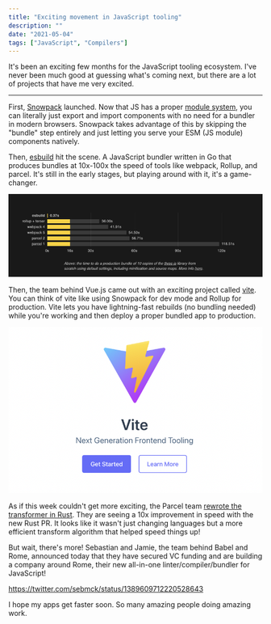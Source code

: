 ```yaml
---
title: "Exciting movement in JavaScript tooling"
description: ""
date: "2021-05-04"
tags: ["JavaScript", "Compilers"]
---
```


It's been an exciting few months for the JavaScript tooling ecosystem. I've never been much good at guessing what's coming next, but there are a lot of projects that have me very excited.

---

First, [Snowpack](https://www.snowpack.dev/) launched. Now that JS has a proper [module system](https://developer.mozilla.org/en-US/docs/Web/JavaScript/Guide/Modules), you can literally just export and import components with no need for a bundler in modern browsers. Snowpack takes advantage of this by skipping the "bundle" step entirely and just letting you serve your ESM (JS module) components natively.

Then, [esbuild](https://esbuild.github.io/) hit the scene. A JavaScript bundler written in Go that produces bundles at 10x-100x the speed of tools like webpack, Rollup, and parcel. It's still in the early stages, but playing around with it, it's a game-changer.

![Esbuild states](/img/esbuild.png)

Then, the team behind Vue.js came out with an exciting project called [vite](http://vitejs.dev/). You can think of vite like using Snowpack for dev mode and Rollup for production. Vite lets you have lightning-fast rebuilds (no bundling needed) while you're working and then deploy a proper bundled app to production.

![Vite logo](/img/vite.png)

As if this week couldn't get more exciting, the Parcel team [rewrote the transformer in Rust](https://github.com/parcel-bundler/parcel/pull/6230). They are seeing a 10x improvement in speed with the new Rust PR. It looks like it wasn't just changing languages but a more efficient transform algorithm that helped speed things up!

But wait, there's more! Sebastian and Jamie, the team behind Babel and Rome, announced today that they have secured VC funding and are building a company around Rome, their new all-in-one linter/compiler/bundler for JavaScript!

https://twitter.com/sebmck/status/1389609712220528643

I hope my apps get faster soon. So many amazing people doing amazing work.
